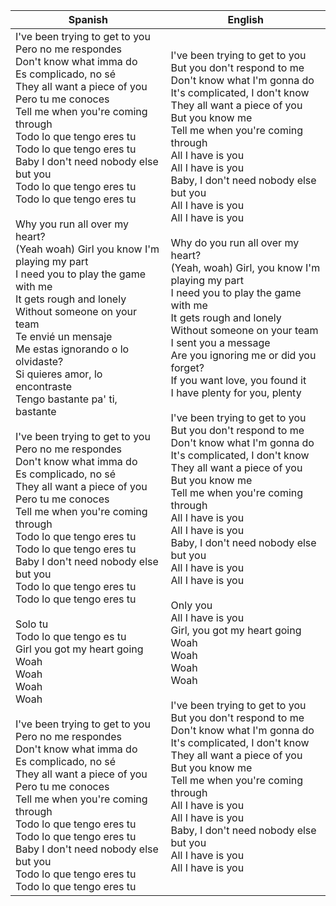 
| Spanish                                                                                                                                                                                                                                                                                                                                                                                                                                                                                                                                                                                                                                                                                                                                                                                                                                                                                                                                                                                                                                                                                                                                                                                                                                                                                                                                                                                                                                                                                                                                                                                                                                                    | English                                                                                                                                                                                                                                                                                                                                                                                                                                                                                                                                                                                                                                                                                                                                                                                                                                                                                                                                                                                                                                                                                                                                                                                                                                                                                                                                                                                                                                                                                                                     |
| ---------------------------------------------------------------------------------------------------------------------------------------------------------------------------------------------------------------------------------------------------------------------------------------------------------------------------------------------------------------------------------------------------------------------------------------------------------------------------------------------------------------------------------------------------------------------------------------------------------------------------------------------------------------------------------------------------------------------------------------------------------------------------------------------------------------------------------------------------------------------------------------------------------------------------------------------------------------------------------------------------------------------------------------------------------------------------------------------------------------------------------------------------------------------------------------------------------------------------------------------------------------------------------------------------------------------------------------------------------------------------------------------------------------------------------------------------------------------------------------------------------------------------------------------------------------------------------------------------------------------------------------------------------- | --------------------------------------------------------------------------------------------------------------------------------------------------------------------------------------------------------------------------------------------------------------------------------------------------------------------------------------------------------------------------------------------------------------------------------------------------------------------------------------------------------------------------------------------------------------------------------------------------------------------------------------------------------------------------------------------------------------------------------------------------------------------------------------------------------------------------------------------------------------------------------------------------------------------------------------------------------------------------------------------------------------------------------------------------------------------------------------------------------------------------------------------------------------------------------------------------------------------------------------------------------------------------------------------------------------------------------------------------------------------------------------------------------------------------------------------------------------------------------------------------------------------------- |
| I've been trying to get to you  <br>Pero no me respondes  <br>Don't know what imma do  <br>Es complicado, no sé  <br>They all want a piece of you  <br>Pero tu me conoces  <br>Tell me when you're coming through  <br>Todo lo que tengo eres tu  <br>Todo lo que tengo eres tu  <br>Baby I don't need nobody else but you  <br>Todo lo que tengo eres tu  <br>Todo lo que tengo eres tu<br><br>Why you run all over my heart?  <br>(Yeah woah) Girl you know I'm playing my part  <br>I need you to play the game with me  <br>It gets rough and lonely  <br>Without someone on your team  <br>Te envié un mensaje  <br>Me estas ignorando o lo olvidaste?  <br>Si quieres amor, lo encontraste  <br>Tengo bastante pa' ti, bastante<br><br>I've been trying to get to you  <br>Pero no me respondes  <br>Don't know what imma do  <br>Es complicado, no sé  <br>They all want a piece of you  <br>Pero tu me conoces  <br>Tell me when you're coming through  <br>Todo lo que tengo eres tu  <br>Todo lo que tengo eres tu  <br>Baby I don't need nobody else but you  <br>Todo lo que tengo eres tu  <br>Todo lo que tengo eres tu<br><br>Solo tu  <br>Todo lo que tengo es tu  <br>Girl you got my heart going  <br>Woah  <br>Woah  <br>Woah  <br>Woah<br><br>I've been trying to get to you  <br>Pero no me respondes  <br>Don't know what imma do  <br>Es complicado, no sé  <br>They all want a piece of you  <br>Pero tu me conoces  <br>Tell me when you're coming through  <br>Todo lo que tengo eres tu  <br>Todo lo que tengo eres tu  <br>Baby I don't need nobody else but you  <br>Todo lo que tengo eres tu  <br>Todo lo que tengo eres tu | I've been trying to get to you<br>But you don't respond to me<br>Don't know what I'm gonna do<br>It's complicated, I don't know<br>They all want a piece of you<br>But you know me<br>Tell me when you're coming through<br>All I have is you<br>All I have is you<br>Baby, I don't need nobody else but you<br>All I have is you<br>All I have is you<br><br>Why do you run all over my heart?<br>(Yeah, woah) Girl, you know I'm playing my part<br>I need you to play the game with me<br>It gets rough and lonely<br>Without someone on your team<br>I sent you a message<br>Are you ignoring me or did you forget?<br>If you want love, you found it<br>I have plenty for you, plenty<br><br>I've been trying to get to you<br>But you don't respond to me<br>Don't know what I'm gonna do<br>It's complicated, I don't know<br>They all want a piece of you<br>But you know me<br>Tell me when you're coming through<br>All I have is you<br>All I have is you<br>Baby, I don't need nobody else but you<br>All I have is you<br>All I have is you<br><br>Only you<br>All I have is you<br>Girl, you got my heart going<br>Woah<br>Woah<br>Woah<br>Woah<br><br>I've been trying to get to you<br>But you don't respond to me<br>Don't know what I'm gonna do<br>It's complicated, I don't know<br>They all want a piece of you<br>But you know me<br>Tell me when you're coming through<br>All I have is you<br>All I have is you<br>Baby, I don't need nobody else but you<br>All I have is you<br>All I have is you |